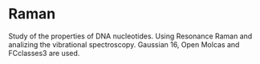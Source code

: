 # Raman
 Study of the properties of DNA nucleotides. Using Resonance Raman and analizing the vibrational spectroscopy. Gaussian 16, Open Molcas and FCclasses3 are used.
